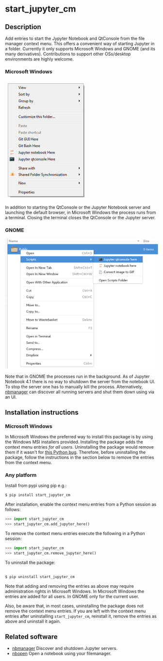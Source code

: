 # start_jupyter_cm

## Description

Add entries to start the Jypyter Notebook and QtConsole from the file manager
context menu. This offers a convenient way of starting Jupyter in a folder.
Currently it only supports Microsoft Windows and GNOME (and its many
derivatives). Contributions to support other OSs/desktop environments are highly
welcome.

### Microsoft Windows
![Jupyter context menu entries in windows](/images/jupyter_cm_windows.png)

In addition to starting the QtConsole or the Jupyter Notebook server and
launching the default browser, in Microsoft Windows the process runs from a
terminal. Closing the terminal closes the QtConsole or the Jupyter server.

### GNOME

![Jupyter context menu entries in windows](/images/jupyter_cm_gnome.png)

Note that in GNOME the processes run in the background. As of Jupyter Notebook
4.1 there is no way to shutdown the server from the notebook UI. To stop the
server one has to manually kill the process. Alternatively,
[nbmanager](https://github.com/takluyver/nbmanager) can discover all running
servers and shut them down using via an UI.

## Installation instructions

### Microsoft Windows

In Microsoft Windows the preferred way to install this package is by using the
Windows MSI installers provided. Installing the package adds the context menu
entries *for all users*. Uninstalling the package would remove them if
it wasn't for [this Python bug](http://bugs.python.org/issue13276). Therefore,
before uninstalling the package, follow the instructions in the section below
to remove the entries from the context menu.

### Any platform

Install from pypi using pip e.g.:

```bash
$ pip install start_jupyter_cm
```

After installation, enable the context menu entries from a Python session as
follows:

```python
>>> import start_jupyter_cm
>>> start_jupyter_cm.add_jupyter_here()
```

To remove the context menu entries execute the following in a Python session:

```python
>>> import start_jupyter_cm
>>> start_jupyter_cm.remove_jupyter_here()
```

To uninstall the package:


```bash

$ pip uninstall start_jupyter_cm

```

Note that adding and removing the entries as above may require administration
rights in Microsoft Windows. In Microsoft Windows the entries are added for
all users. In GNOME only for the current user.

Also, be aware that, in most cases, uninstalling the package does not remove
the context menu entries. If you are left with the context menu entries after
uninstalling `start_jupyter_cm`, reinstall it, remove the entries as above and
uninstall it again.


## Related software

* [nbmanager](https://github.com/takluyver/nbmanager) Discover and shutdown
  Jupyter servers.
* [nbopen](https://github.com/takluyver/nbopen) Open a notebook using your
  filemanager.
